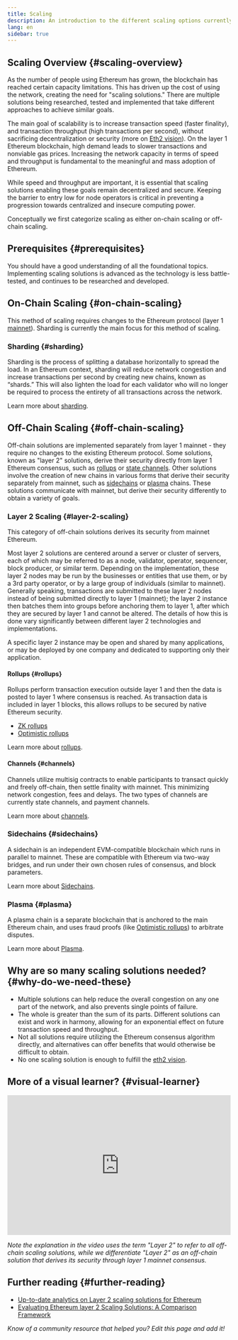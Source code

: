 ```yaml
---
title: Scaling
description: An introduction to the different scaling options currently being developed by the Ethereum community.
lang: en
sidebar: true
---
```


## Scaling Overview {#scaling-overview}

As the number of people using Ethereum has grown, the blockchain has reached certain capacity limitations. This has driven up the cost of using the network, creating the need for "scaling solutions." There are multiple solutions being researched, tested and implemented that take different approaches to achieve similar goals.

The main goal of scalability is to increase transaction speed (faster finality), and transaction throughput (high transactions per second), without sacrificing decentralization or security (more on [Eth2 vision](/eth2/vision/)). On the layer 1 Ethereum blockchain, high demand leads to slower transactions and nonviable gas prices. Increasing the network capacity in terms of speed and throughput is fundamental to the meaningful and mass adoption of Ethereum. 

While speed and throughput are important, it is essential that scaling solutions enabling these goals remain decentralized and secure. Keeping the barrier to entry low for node operators is critical in preventing a progression towards centralized and insecure computing power.

Conceptually we first categorize scaling as either on-chain scaling or off-chain scaling.

## Prerequisites {#prerequisites}

You should have a good understanding of all the foundational topics. Implementing scaling solutions is advanced as the technology is less battle-tested, and continues to be researched and developed.

## On-Chain Scaling {#on-chain-scaling}

This method of scaling requires changes to the Ethereum protocol (layer 1 [mainnet](/glossary/#mainnet)). Sharding is currently the main focus for this method of scaling.

### Sharding {#sharding}

Sharding is the process of splitting a database horizontally to spread the load. In an Ethereum context, sharding will reduce network congestion and increase transactions per second by creating new chains, known as “shards.” This will also lighten the load for each validator who will no longer be required to process the entirety of all transactions across the network.

Learn more about [sharding](/eth2/shard-chains/).

## Off-Chain Scaling {#off-chain-scaling}

Off-chain solutions are implemented separately from layer 1 mainnet - they require no changes to the existing Ethereum protocol. Some solutions, known as "layer 2" solutions, derive their security directly from layer 1 Ethereum consensus, such as [rollups](/docs/scaling/layer-2/) or [state channels](/docs/scaling/channels/). Other solutions involve the creation of new chains in various forms that derive their security separately from mainnet, such as [sidechains](#sidechains) or [plasma](#plasma) chains. These solutions communicate with mainnet, but derive their security differently to obtain a variety of goals.

### Layer 2 Scaling {#layer-2-scaling}

This category of off-chain solutions derives its security from mainnet Ethereum.

Most layer 2 solutions are centered around a server or cluster of servers, each of which may be referred to as a node, validator, operator, sequencer, block producer, or similar term. Depending on the implementation, these layer 2 nodes may be run by the businesses or entities that use them, or by a 3rd party operator, or by a large group of individuals (similar to mainnet). Generally speaking, transactions are submitted to these layer 2 nodes instead of being submitted directly to layer 1 (mainnet); the layer 2 instance then batches them into groups before anchoring them to layer 1, after which they are secured by layer 1 and cannot be altered. The details of how this is done vary significantly between different layer 2 technologies and implementations.

A specific layer 2 instance may be open and shared by many applications, or may be deployed by one company and dedicated to supporting only their application.

#### Rollups {#rollups}

Rollups perform transaction execution outside layer 1 and then the data is posted to layer 1 where consensus is reached. As transaction data is included in layer 1 blocks, this allows rollups to be secured by native Ethereum security.

- [ZK rollups](/developers/docs/scaling/layer-2/#zk-rollups)
- [Optimistic rollups](/developers/docs/scaling/layer-2/#optimistic-rollups)

Learn more about [rollups](/developers/docs/scaling/layer-2/).

#### Channels {#channels}

Channels utilize multisig contracts to enable participants to transact quickly and freely off-chain, then settle finality with mainnet. This minimizing network congestion, fees and delays. The two types of channels are currently state channels, and payment channels.

Learn more about [channels](/developers/docs/scaling/channels/).

### Sidechains {#sidechains}

A sidechain is an independent EVM-compatible blockchain which runs in parallel to mainnet. These are compatible with Ethereum via two-way bridges, and run under their own chosen rules of consensus, and block parameters.

Learn more about [Sidechains](/developers/docs/scaling/sidechains/).

### Plasma {#plasma}

A plasma chain is a separate blockchain that is anchored to the main Ethereum chain, and uses fraud proofs (like [Optimistic rollups](/developers/docs/scaling/layer-2/#optimistic-rollups)) to arbitrate disputes.

Learn more about [Plasma](/developers/docs/scaling/plasma/).

## Why are so many scaling solutions needed? {#why-do-we-need-these}

- Multiple solutions can help reduce the overall congestion on any one part of the network, and also prevents single points of failure.
- The whole is greater than the sum of its parts. Different solutions can exist and work in harmony, allowing for an exponential effect on future transaction speed and throughput.
- Not all solutions require utilizing the Ethereum consensus algorithm directly, and alternatives can offer benefits that would otherwise be difficult to obtain.
- No one scaling solution is enough to fulfill the [eth2 vision](/eth2/vision/).

## More of a visual learner? {#visual-learner}

<iframe width="100%" height="315" src="https://www.youtube.com/embed/BgCgauWVTs0" frameborder="0" allow="accelerometer; autoplay; clipboard-write; encrypted-media; gyroscope; picture-in-picture" allowfullscreen></iframe>

_Note the explanation in the video uses the term "Layer 2" to refer to all off-chain scaling solutions, while we differentiate "Layer 2" as an off-chain solution that derives its security through layer 1 mainnet consensus._

## Further reading {#further-reading}

- [Up-to-date analytics on Layer 2 scaling solutions for Ethereum](https://www.l2beat.com/)
- [Evaluating Ethereum layer 2 Scaling Solutions: A Comparison Framework](https://medium.com/matter-labs/evaluating-ethereum-l2-scaling-solutions-a-comparison-framework-b6b2f410f955)

_Know of a community resource that helped you? Edit this page and add it!_
